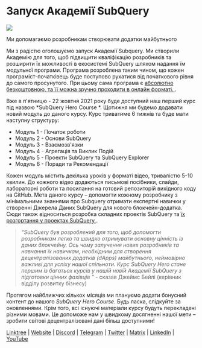 # Запуск Академії SubQuery

![](https://miro.medium.com/max/700/1*5zmCSCrmqL2gGE-BP_6rDQ.png)

Ми допомагаємо розробникам створювати додатки майбутнього

Ми з радістю оголошуємо запуск Академії Subquery. Ми створили Академiю для того, щоб підвищити кваліфікацію розробників та розширити їх можливостi в екосистемi SubQuery шляхом надання їм модульної програми. Програма розроблена таким чином, що кожен програміст-початківець буде поступово рухатися від початкового рівня до самого просунутого. При цьому сама програма є [абсолютно безкоштовною, та її можна зручно проходити в онлайн форматi. ](https://doc.subquery.network/).

Вже в п'ятницю - 22 жовтня 2021 року буде доступний наш перший курс під назвою *SubQuery Hero Course *. Щотижня ми будемо додавати новий модуль до даного курсу. Курс триватиме 6 тижнів та буде мати наступну структуру:

-   Модуль 1 - Початок роботи
-   Модуль 2 - Основи SubQuery
-   Модуль 3 - Взаємозв'язки
-   Модуль 4 - Агрегація та Виклик Подій
-   Модуль 5 - Проекти SubQuery та SubQuery Explorer
-   Модуль 6 - Поради та Рекомендації

Кожен модуль містить декілька уроків у форматі відео, тривалістю 5-10 хвилин. До кожного відео додаються письмові посібники, слайди, лабораторні роботи та посилання на готовий репозиторій вихідного коду на GitHub. Мета даного курсу – допомогти кожному розробнику з мінімальними знаннями про Subquery отримати експертні навички у створенні Джерела Даних SubQuery для нового блокчейн-додатка. Сюди також відноситься розробка складних проектів SubQuery та [їх розгортання у проектах SubQuery ](https://project.subquery.network/).
> *“SubQuery був розроблений для того, щоб допомогти розробникам легко та швидко отримувати основну цінність із даних блокчейну. Ось чому залучення нових розробників та навчання їх навичкам, необхідним для створення децентралізованих додаткiв (dApps) майбутнього, неймовірно важливі для успіху нашої спільноти. Курс SubQuery Hero стане першим із багатьох курсів у нашій новій Академії SubQuery з підготовки цінних фахівців ”* - сказав Джеймс Бейлі (керівник відділу розвитку бізнесу)

Протягом найближчих кількох місяців ми плануємо додати бонусний контент до нашого *SubQuery Hero Course*. Будь ласка, слiдкуйте за оновленнями. Крім того, всі існуючі матеріали курсу будуть перекладені різними мовами. Це допоможе нам у швидкому досягненні нашої мети – зробити світові децентралізовані дані більш доступними!

[Linktree](https://linktr.ee/subquerynetwork)  |  [Website](https://subquery.network/)  |  [Discord](https://discord.com/invite/78zg8aBSMG)  |  [Telegram](https://t.me/subquerynetwork)  |  [Twitter](https://twitter.com/subquerynetwork)  |  [Matrix](https://matrix.to/#/#subquery:matrix.org)  |  [LinkedIn](https://www.linkedin.com/company/subquery)  |  [YouTube](https://www.youtube.com/channel/UCi1a6NUUjegcLHDFLr7CqLw)
